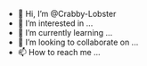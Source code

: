 - 👋 Hi, I’m @Crabby-Lobster
- 👀 I’m interested in ...
- 🌱 I’m currently learning ...
- 💞️ I’m looking to collaborate on ...
- 📫 How to reach me ...

<!---
Crabby-Lobster/Crabby-Lobster is a ✨ special ✨ repository because its `README.md` (this file) appears on your GitHub profile.
You can click the Preview link to take a look at your changes.
--->
